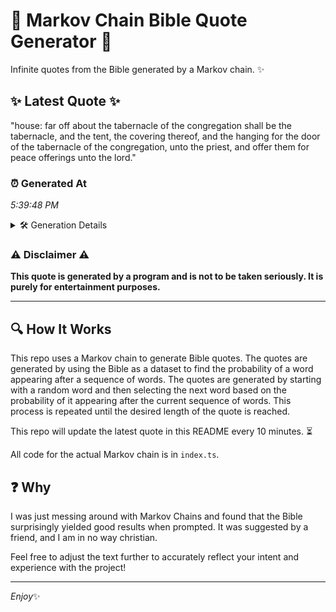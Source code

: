# 📖 Markov Chain Bible Quote Generator 📖

Infinite quotes from the Bible generated by a Markov chain. ✨

## ✨ Latest Quote ✨
"house: far off about the tabernacle of the congregation shall be the tabernacle, and the tent, the covering thereof, and the hanging for the door of the tabernacle of the congregation, unto the priest, and offer them for peace offerings unto the lord."

### ⏰ Generated At
*5:39:48 PM*

<details>
    <summary>🛠️ Generation Details</summary>
    <p>
        <strong>🌱 Seed:</strong> house:<br>
        <strong>🔄 Iterations:</strong> 42<br>
        <strong>📜 Context History:</strong><br>[ house: ]: far<br>[ house:, far ]: off<br>[ house:, far, off ]: about<br>[ house:, far, off, about ]: the<br>[ house:, far, off, about, the ]: tabernacle<br>[ house:, far, off, about, the, tabernacle ]: of<br>[ far, off, about, the, tabernacle, of ]: the<br>[ off, about, the, tabernacle, of, the ]: congregation<br>[ about, the, tabernacle, of, the, congregation ]: shall<br>[ the, tabernacle, of, the, congregation, shall ]: be<br>[ tabernacle, of, the, congregation, shall, be ]: the<br>[ of, the, congregation, shall, be, the ]: tabernacle,<br>[ the, congregation, shall, be, the, tabernacle, ]: and<br>[ congregation, shall, be, the, tabernacle,, and ]: the<br>[ shall, be, the, tabernacle,, and, the ]: tent,<br>[ be, the, tabernacle,, and, the, tent, ]: the<br>[ the, tabernacle,, and, the, tent,, the ]: covering<br>[ tabernacle,, and, the, tent,, the, covering ]: thereof,<br>[ and, the, tent,, the, covering, thereof, ]: and<br>[ the, tent,, the, covering, thereof,, and ]: the<br>[ tent,, the, covering, thereof,, and, the ]: hanging<br>[ the, covering, thereof,, and, the, hanging ]: for<br>[ covering, thereof,, and, the, hanging, for ]: the<br>[ thereof,, and, the, hanging, for, the ]: door<br>[ and, the, hanging, for, the, door ]: of<br>[ the, hanging, for, the, door, of ]: the<br>[ hanging, for, the, door, of, the ]: tabernacle<br>[ for, the, door, of, the, tabernacle ]: of<br>[ the, door, of, the, tabernacle, of ]: the<br>[ door, of, the, tabernacle, of, the ]: congregation,<br>[ of, the, tabernacle, of, the, congregation, ]: unto<br>[ the, tabernacle, of, the, congregation,, unto ]: the<br>[ tabernacle, of, the, congregation,, unto, the ]: priest,<br>[ of, the, congregation,, unto, the, priest, ]: and<br>[ the, congregation,, unto, the, priest,, and ]: offer<br>[ congregation,, unto, the, priest,, and, offer ]: them<br>[ unto, the, priest,, and, offer, them ]: for<br>[ the, priest,, and, offer, them, for ]: peace<br>[ priest,, and, offer, them, for, peace ]: offerings<br>[ and, offer, them, for, peace, offerings ]: unto<br>[ offer, them, for, peace, offerings, unto ]: the<br>[ them, for, peace, offerings, unto, the ]: lord.<br>
    </p>
</details>

### ⚠️ Disclaimer ⚠️
**This quote is generated by a program and is not to be taken seriously. It is purely for entertainment purposes.**

---

## 🔍 How It Works

This repo uses a Markov chain to generate Bible quotes. The quotes are generated by using the Bible as a dataset to find the probability of a word appearing after a sequence of words. The quotes are generated by starting with a random word and then selecting the next word based on the probability of it appearing after the current sequence of words. This process is repeated until the desired length of the quote is reached.

This repo will update the latest quote in this README every 10 minutes. ⏳

All code for the actual Markov chain is in `index.ts`.

## ❓ Why

I was just messing around with Markov Chains and found that the Bible surprisingly yielded good results when prompted. 
It was suggested by a friend, and I am in no way christian.

Feel free to adjust the text further to accurately reflect your intent and experience with the project!

---

*Enjoy*✨
